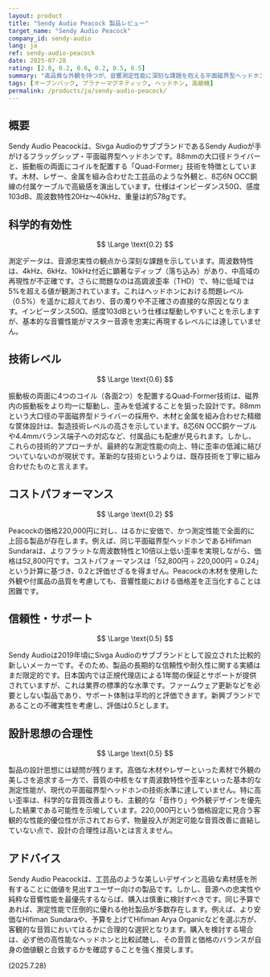 ```yaml
---
layout: product
title: "Sendy Audio Peacock 製品レビュー"
target_name: "Sendy Audio Peacock"
company_id: sendy-audio
lang: ja
ref: sendy-audio-peacock
date: 2025-07-28
rating: [2.0, 0.2, 0.6, 0.2, 0.5, 0.5]
summary: "高品質な外観を持つが、音響測定性能に深刻な課題を抱える平面磁界型ヘッドホン。同等以上の性能を持つ製品が5分の1以下の価格で存在し、コストパフォーマンスは極めて低い。"
tags: [オープンバック, プラナーマグネティック, ヘッドホン, 高級機]
permalink: /products/ja/sendy-audio-peacock/
---
```

## 概要

Sendy Audio Peacockは、Sivga AudioのサブブランドであるSendy Audioが手がけるフラッグシップ・平面磁界型ヘッドホンです。88mmの大口径ドライバーと、振動板の両面にコイルを配置する「Quad-Former」技術を特徴としています。木材、レザー、金属を組み合わせた工芸品のような外観と、8芯6N OCC銅線の付属ケーブルで高級感を演出しています。仕様はインピーダンス50Ω、感度103dB、周波数特性20Hz～40kHz、重量は約578gです。

## 科学的有効性

$$ \Large \text{0.2} $$

測定データは、音源忠実性の観点から深刻な課題を示しています。周波数特性は、4kHz、6kHz、10kHz付近に顕著なディップ（落ち込み）があり、中高域の再現性が不正確です。さらに問題なのは高調波歪率（THD）で、特に低域では5%を超える値が観測されています。これはヘッドホンにおける問題レベル（0.5%）を遥かに超えており、音の濁りや不正確さの直接的な原因となります。インピーダンス50Ω、感度103dBという仕様は駆動しやすいことを示しますが、基本的な音響性能がマスター音源を忠実に再現するレベルには達していません。

## 技術レベル

$$ \Large \text{0.6} $$

振動板の両面に4つのコイル（各面2つ）を配置するQuad-Former技術は、磁界内の振動板をより均一に駆動し、歪みを低減することを狙った設計です。88mmという大口径の平面磁界型ドライバーの採用や、木材と金属を組み合わせた精緻な筐体設計は、製造技術レベルの高さを示しています。8芯6N OCC銅ケーブルや4.4mmバランス端子への対応など、付属品にも配慮が見られます。しかし、これらの技術的アプローチが、最終的な測定性能の向上、特に歪率の低減に結びついていないのが現状です。革新的な技術というよりは、既存技術を丁寧に組み合わせたものと言えます。

## コストパフォーマンス

$$ \Large \text{0.2} $$

Peacockの価格220,000円に対し、はるかに安価で、かつ測定性能で全面的に上回る製品が存在します。例えば、同じ平面磁界型ヘッドホンであるHifiman Sundaraは、よりフラットな周波数特性と10倍以上低い歪率を実現しながら、価格は52,800円です。コストパフォーマンスは「52,800円 ÷ 220,000円 = 0.24」という計算に基づき、0.2と評価せざるを得ません。Peacockの木材を使用した外観や付属品の品質を考慮しても、音響性能における価格差を正当化することは困難です。

## 信頼性・サポート

$$ \Large \text{0.5} $$

Sendy Audioは2019年頃にSivga Audioのサブブランドとして設立された比較的新しいメーカーです。そのため、製品の長期的な信頼性や耐久性に関する実績はまだ限定的です。日本国内では正規代理店による1年間の保証とサポートが提供されていますが、これは業界の標準的な水準です。ファームウェア更新などを必要としない製品であり、サポート体制は平均的と評価できます。新興ブランドであることの不確実性を考慮し、評価は0.5とします。

## 設計思想の合理性

$$ \Large \text{0.5} $$

製品の設計思想には疑問が残ります。高価な木材やレザーといった素材で外観の美しさを追求する一方で、音質の中核をなす周波数特性や歪率といった基本的な測定性能が、現代の平面磁界型ヘッドホンの技術水準に達していません。特に高い歪率は、科学的な音質改善よりも、主観的な「音作り」や外観デザインを優先した結果である可能性を示唆しています。220,000円という価格設定に見合う客観的な性能的優位性が示されておらず、物量投入が測定可能な音質改善に直結していない点で、設計の合理性は高いとは言えません。

## アドバイス

Sendy Audio Peacockは、工芸品のような美しいデザインと高級な素材感を所有することに価値を見出すユーザー向けの製品です。しかし、音源への忠実性や純粋な音響性能を最優先するならば、購入は慎重に検討すべきです。同じ予算であれば、測定性能で圧倒的に優れる他社製品が多数存在します。例えば、より安価なHifiman Sundaraや、予算を上げてHifiman Arya Organicなどを選ぶ方が、客観的な音質においてはるかに合理的な選択となります。購入を検討する場合は、必ず他の高性能なヘッドホンと比較試聴し、その音質と価格のバランスが自身の価値観と合致するかを確認することを強く推奨します。

(2025.7.28)
